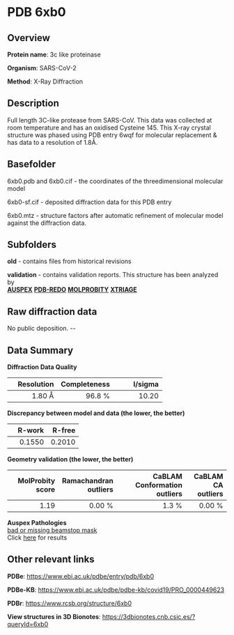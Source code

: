 # PDB 6xb0

## Overview

**Protein name**: 3c like proteinase

**Organism**: SARS-CoV-2

**Method**: X-Ray Diffraction

## Description

Full length 3C-like protease from SARS-CoV. This data was collected at room temperature and has an oxidised Cysteine 145. This X-ray crystal structure was phased using PDB entry 6wqf for molecular replacement & has data to a resolution of 1.8Å.

## Basefolder

6xb0.pdb and 6xb0.cif - the coordinates of the threedimensional molecular model

6xb0-sf.cif - deposited diffraction data for this PDB entry

6xb0.mtz - structure factors after automatic refinement of molecular model against the diffraction data.

## Subfolders



**old** - contains files from historical revisions

**validation** - contains validation reports. This structure has been analyzed by <br>[**AUSPEX**](https://github.com/thorn-lab/coronavirus_structural_task_force/tree/master/pdb/3c_like_proteinase/SARS-CoV-2/6xb0/validation/auspex) [**PDB-REDO**](https://github.com/thorn-lab/coronavirus_structural_task_force/tree/master/pdb/3c_like_proteinase/SARS-CoV-2/6xb0/validation/pdb-redo) [**MOLPROBITY**](https://github.com/thorn-lab/coronavirus_structural_task_force/tree/master/pdb/3c_like_proteinase/SARS-CoV-2/6xb0/validation/molprobity) [**XTRIAGE**](https://github.com/thorn-lab/coronavirus_structural_task_force/blob/master/pdb/3c_like_proteinase/SARS-CoV-2/6xb0/validation/Xtriage_output.log)   



## Raw diffraction data

No public deposition. --<br> 

## Data Summary
**Diffraction Data Quality**

|   | Resolution | Completeness| I/sigma |
|---|-------------:|----------------:|--------------:|
|   |1.80 Å|96.8  %|<img width=50/>10.20|

**Discrepancy between model and data (the lower, the better)**

|   | **R-work**| **R-free**   
|---|-------------:|----------------:|           
||  0.1550|  0.2010|

**Geometry validation (the lower, the better)**

|   |**MolProbity<br>score**| **Ramachandran<br>outliers** | **CaBLAM<br>Conformation outliers** | **CaBLAM<br>CA outliers** |
|---|-------------:|----------------:|----------------:|----------------:|
||  1.19|  0.00 %|1.3 %|0.00 %|

**Auspex Pathologies**<br> [bad or missing beamstop mask](https://www.auspex.de/pathol/#2)<br>Click [here](https://github.com/thorn-lab/coronavirus_structural_task_force/blob/master/pdb/3c_like_proteinase/SARS-CoV-2/6xb0/validation/auspex/6xb0_auspex_comments.txt)  for results

 



## Other relevant links 
**PDBe**:  https://www.ebi.ac.uk/pdbe/entry/pdb/6xb0

**PDBe-KB**: https://www.ebi.ac.uk/pdbe/pdbe-kb/covid19/PRO_0000449623 
 
**PDBr**: https://www.rcsb.org/structure/6xb0 

**View structures in 3D Bionotes**: https://3dbionotes.cnb.csic.es/?queryId=6xb0

